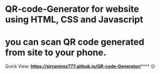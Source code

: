 # QR-code-Generator for website using HTML, CSS and Javascript
# you can scan QR code generated from site to your phone.
Quick View: **https://sirramirez777.github.io/QR-code-Generator/****** 😉

